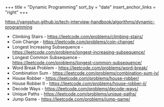 +++
title = "Dynamic Programming" 
sort_by = "date" 
insert_anchor_links = "right" 
+++

<https://yangshun.github.io/tech-interview-handbook/algorithms/dynamic-programming>

- Climbing Stairs - <https://leetcode.com/problems/climbing-stairs/>
- Coin Change - <https://leetcode.com/problems/coin-change/>
- Longest Increasing Subsequence - <https://leetcode.com/problems/longest-increasing-subsequence/>
- Longest Common Subsequence - <https://leetcode.com/problems/longest-common-subsequence/>
- Word Break Problem - <https://leetcode.com/problems/word-break/>
- Combination Sum - <https://leetcode.com/problems/combination-sum-iv/>
- House Robber - <https://leetcode.com/problems/house-robber/>
- House Robber II - <https://leetcode.com/problems/house-robber-ii/>
- Decode Ways - <https://leetcode.com/problems/decode-ways/>
- Unique Paths - <https://leetcode.com/problems/unique-paths/>
- Jump Game - <https://leetcode.com/problems/jump-game/>